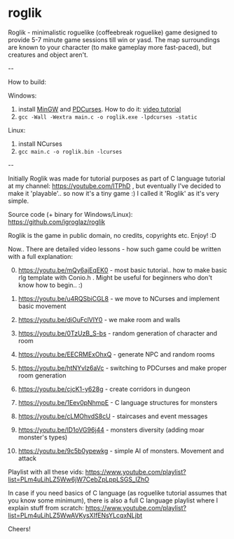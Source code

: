 # roglik
Roglik - minimalistic roguelike (coffeebreak roguelike) game designed to provide 5-7 minute game sessions till win or yasd. The map surroundings are known to your character (to make gameplay more fast-paced), but creatures and object aren't.

--

How to build:

Windows:
1) install [MinGW](https://osdn.net/projects/mingw/) and [PDCurses](https://pdcurses.org/). How to do it: [video tutorial](https://www.youtube.com/watch?v=2JfKINdMwAo&list=PLm4uLihLZ5WwAVKysXIfENsYLcqxNLjbt&index=27)
2) `gcc -Wall -Wextra main.c -o roglik.exe -lpdcurses -static`

Linux:
1) install NCurses
2) `gcc main.c -o roglik.bin -lcurses`

--

Initially Roglik was made for tutorial purposes as part of C language tutorial at my channel: https://youtube.com/ITPhD , but eventually I've decided to make it 'playable'.. so now it's a tiny game :) I called it 'Roglik' as it's very simple.

Source code (+ binary for Windows/Linux): https://github.com/igroglaz/roglik

Roglik is the game in public domain, no credits, copyrights etc. Enjoy! :D

Now.. There are detailed video lessons - how such game could be written with a full explanation:

0) https://youtu.be/mQy6ajEqEK0 - most basic tutorial.. how to make basic rlg template with Conio.h . Might be useful for beginners who don't know how to begin.. :)

1) https://youtu.be/u4RQSbiCGL8 - we move to NCurses and implement basic movement

2) https://youtu.be/diOuFclVlY0 - we make room and walls

3) https://youtu.be/0TzUzB_S-bs - random generation of character and room

4) https://youtu.be/EECRMExOhxQ - generate NPC and random rooms

5) https://youtu.be/htNYvlz6aVc - switching to PDCurses and make proper room generation

6) https://youtu.be/cjcK1-y628g - create corridors in dungeon

7) https://youtu.be/1Eev0pNhmpE - C language structures for monsters

8) https://youtu.be/cLMOhvdS8cU - staircases and event messages

9) https://youtu.be/lD1oVG96j44 - monsters diversity (adding moar monster's types)

10) https://youtu.be/9c5b0ypewkg - simple AI of monsters. Movement and attack

Playlist with all these vids: https://www.youtube.com/playlist?list=PLm4uLihLZ5Ww6jW7CebZpLppLSGS_IZhO

In case if you need basics of C language (as roguelike tutorial assumes that you know some minimum), there is also a full C language playlist where I explain stuff from scratch: https://www.youtube.com/playlist?list=PLm4uLihLZ5WwAVKysXIfENsYLcqxNLjbt

Cheers!